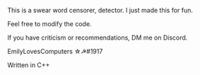 This is a swear word censorer, detector. I just made this for fun.


Feel free to modify the code. 

If you have criticism or recommendations, DM me on Discord.

EmilyLovesComputers ☆☭#1917


Written in C++
